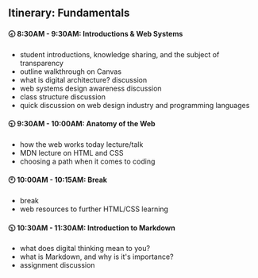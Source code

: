 ## Itinerary: Fundamentals

#### :clock830: 8:30AM - 9:30AM: Introductions & Web Systems

- student introductions, knowledge sharing, and the subject of transparency
- outline walkthrough on Canvas
- what is digital architecture? discussion
- web systems design awareness discussion
- class structure discussion
- quick discussion on web design industry and programming languages

#### :clock930: 9:30AM - 10:00AM: Anatomy of the Web

- how the web works today lecture/talk
- MDN lecture on HTML and CSS
- choosing a path when it comes to coding

#### :clock10: 10:00AM - 10:15AM: Break

- break
- web resources to further HTML/CSS learning

#### :clock1030: 10:30AM - 11:30AM: Introduction to Markdown

- what does digital thinking mean to you?
- what is Markdown, and why is it's importance?
- assignment discussion




